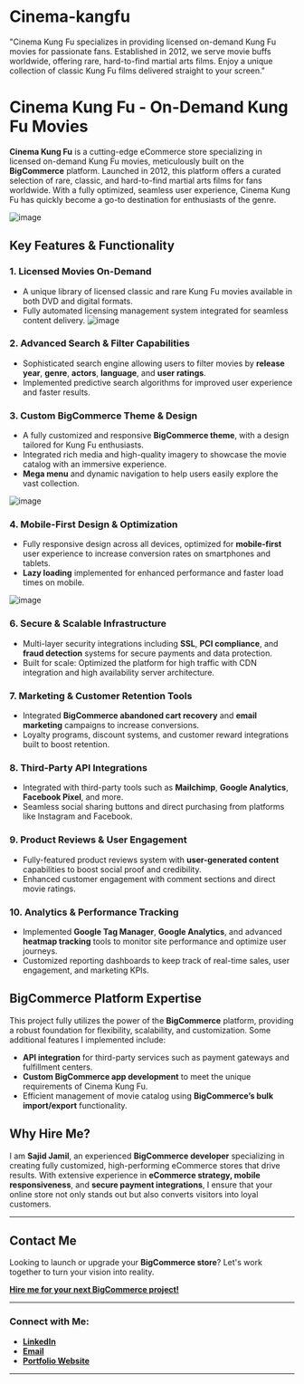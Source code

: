 # Cinema-kangfu
"Cinema Kung Fu specializes in providing licensed on-demand Kung Fu movies for passionate fans. Established in 2012, we serve movie buffs worldwide, offering rare, hard-to-find martial arts films. Enjoy a unique collection of classic Kung Fu films delivered straight to your screen."
# Cinema Kung Fu - On-Demand Kung Fu Movies

**Cinema Kung Fu** is a cutting-edge eCommerce store specializing in licensed on-demand Kung Fu movies, meticulously built on the **BigCommerce** platform. Launched in 2012, this platform offers a curated selection of rare, classic, and hard-to-find martial arts films for fans worldwide. With a fully optimized, seamless user experience, Cinema Kung Fu has quickly become a go-to destination for enthusiasts of the genre.

![image](https://github.com/user-attachments/assets/e5733e50-53c1-4274-8c3d-abebf5b04972)

## Key Features & Functionality

### 1. Licensed Movies On-Demand
- A unique library of licensed classic and rare Kung Fu movies available in both DVD and digital formats.
- Fully automated licensing management system integrated for seamless content delivery.
![image](https://github.com/user-attachments/assets/ff4f53b5-dd14-49d9-87e9-3917c4688f6f)

### 2. Advanced Search & Filter Capabilities
- Sophisticated search engine allowing users to filter movies by **release year**, **genre**, **actors**, **language**, and **user ratings**.
- Implemented predictive search algorithms for improved user experience and faster results.

### 3. Custom BigCommerce Theme & Design
- A fully customized and responsive **BigCommerce theme**, with a design tailored for Kung Fu enthusiasts.
- Integrated rich media and high-quality imagery to showcase the movie catalog with an immersive experience.
- **Mega menu** and dynamic navigation to help users easily explore the vast collection.

![image](https://github.com/user-attachments/assets/01860356-7e59-4102-a890-94647c1c366e)


### 4. Mobile-First Design & Optimization
- Fully responsive design across all devices, optimized for **mobile-first** user experience to increase conversion rates on smartphones and tablets.
- **Lazy loading** implemented for enhanced performance and faster load times on mobile.

![image](https://github.com/user-attachments/assets/7a7eed11-db50-46b1-8d83-a8b555d9d5d8)


### 6. Secure & Scalable Infrastructure
- Multi-layer security integrations including **SSL**, **PCI compliance**, and **fraud detection** systems for secure payments and data protection.
- Built for scale: Optimized the platform for high traffic with CDN integration and high availability server architecture.

### 7. Marketing & Customer Retention Tools
- Integrated **BigCommerce abandoned cart recovery** and **email marketing** campaigns to increase conversions.
- Loyalty programs, discount systems, and customer reward integrations built to boost retention.

### 8. Third-Party API Integrations
- Integrated with third-party tools such as **Mailchimp**, **Google Analytics**, **Facebook Pixel**, and more.
- Seamless social sharing buttons and direct purchasing from platforms like Instagram and Facebook.

### 9. Product Reviews & User Engagement
- Fully-featured product reviews system with **user-generated content** capabilities to boost social proof and credibility.
- Enhanced customer engagement with comment sections and direct movie ratings.

### 10. Analytics & Performance Tracking
- Implemented **Google Tag Manager**, **Google Analytics**, and advanced **heatmap tracking** tools to monitor site performance and optimize user journeys.
- Customized reporting dashboards to keep track of real-time sales, user engagement, and marketing KPIs.

## BigCommerce Platform Expertise

This project fully utilizes the power of the **BigCommerce** platform, providing a robust foundation for flexibility, scalability, and customization. Some additional features I implemented include:

- **API integration** for third-party services such as payment gateways and fulfillment centers.
- **Custom BigCommerce app development** to meet the unique requirements of Cinema Kung Fu.
- Efficient management of movie catalog using **BigCommerce’s bulk import/export** functionality.

## Why Hire Me?

I am **Sajid Jamil**, an experienced **BigCommerce developer** specializing in creating fully customized, high-performing eCommerce stores that drive results. With extensive experience in **eCommerce strategy, mobile responsiveness**, and **secure payment integrations**, I ensure that your online store not only stands out but also converts visitors into loyal customers.

---

## Contact Me

Looking to launch or upgrade your **BigCommerce store**? Let's work together to turn your vision into reality.

**[Hire me for your next BigCommerce project!](mailto:sajidjamil@example.com)**

---

### Connect with Me:
- **[LinkedIn](https://www.linkedin.com/in/sajidjamil)**
- **[Email](mailto:sajidjamil@example.com)**
- **[Portfolio Website](https://cinemakungfu.com/)**

---
